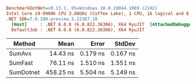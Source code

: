``` ini

BenchmarkDotNet=v0.13.1, OS=Windows 10.0.19044.1889 (21H2)
Intel Core i9-9900K CPU 3.60GHz (Coffee Lake), 1 CPU, 16 logical and 8 physical cores
.NET SDK=7.0.100-preview.5.22307.18
  [Host]     : .NET 6.0.8 (6.0.822.36306), X64 RyuJIT  [AttachedDebugger]
  DefaultJob : .NET 6.0.8 (6.0.822.36306), X64 RyuJIT


```
|    Method |      Mean |    Error |   StdDev |
|---------- |----------:|---------:|---------:|
|    SumAvx |  14.43 ns | 0.179 ns | 0.167 ns |
|   SumFast |  76.11 ns | 1.510 ns | 1.551 ns |
| SumDotnet | 458.25 ns | 5.504 ns | 5.149 ns |
